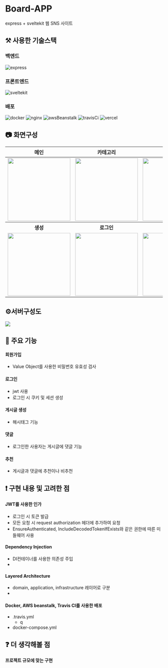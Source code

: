 # Board-APP

express + sveltekit 웹 SNS 사이트

## ⚒️ 사용한 기술스택

### 백엔드

![express](https://img.shields.io/badge/express-000000?style=for-the-badge&logo=express&logoColor=white)

### 프론트엔드

![sveltekit](https://img.shields.io/badge/sveltekit-FF3E00?style=for-the-badge&logo=svelte&logoColor=white)

### 배포

![docker](https://img.shields.io/badge/docker-2496ED?style=for-the-badge&logo=docker&logoColor=white)
![nginx](https://img.shields.io/badge/nginx-009639?style=for-the-badge&logo=nginx&logoColor=white)
![awsBeanstalk](https://img.shields.io/badge/AWS%20Beanstalk-232F3E?style=for-the-badge&logo=amazonaws&logoColor=white)
![travisCi](https://img.shields.io/badge/travis%20ci-3EAAAF?style=for-the-badge&logo=travisci&logoColor=white)
![vercel](https://img.shields.io/badge/vercel-000000?style=for-the-badge&logo=vercel&logoColor=white)

## 📷 화면구성

<table>
  <tr>
  <th>메인</th>
  <th>카테고리</th>
  <th>상세</th>
  </tr>
  <tbody>
  <tr>
    <td>
    <image width=200 src="images/main2.png">
    </td>
    <td>
    <image width=200 src="images/main_category2.png">
    </td>
    <td>
    <image width=200 src="images/detail2.png">
    </td>
  </tr>
  <th>생성</th>
  <th>로그인</th>
  <th>회원가입</th>
  </tr>
  <tr>
    <td>
    <image width=200 src="images/create2.png">
    </td>
    <td>
    <image width=200 src="images/login2.png">
    </td>
    <td>
    <image width=200 src="images/join2.png">
    </td>
  </tr>
  </tbody>
</table>

## ⚙️서버구성도

<image src="images/서버구성도.png">

## 📌 주요 기능

#### 회원가입

- Value Object를 사용한 비밀번호 유효성 검사

#### 로그인

- jwt 사용
- 로그인 시 쿠키 및 세션 생성

#### 게시글 생성

- 해시태그 기능

#### 댓글

- 로그인한 사용자는 게시글에 댓글 기능

#### 추천

- 게시글과 댓글에 추천이나 비추천

## ❗️ 구현 내용 및 고려한 점

#### JWT를 사용한 인가

- 로그인 시 토큰 발급
- 모든 요청 시 request authorization 헤더에 추가하여 요청
- EnsureAuthenticated, IncludeDecodedTokenIfExists와 같은 권한에 따른 미들웨어 사용

#### Dependency Injection

- DI컨테이너를 사용한 의존성 주입
-

#### Layered Architecture

- domain, application, infrastructure 레이어로 구분
-

#### Docker, AWS beanstalk, Travis CI를 사용한 배포

- .travis.yml
  - q
- docker-compose.yml

## ❓ 더 생각해볼 점

#### 프로젝트 규모에 맞는 구현
